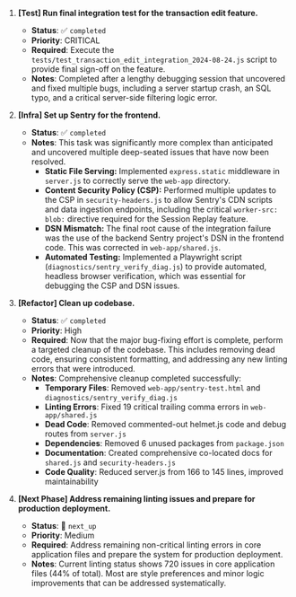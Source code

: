 1.  **[Test] Run final integration test for the transaction edit feature.**
    *   **Status**: ✅ `completed`
    *   **Priority**: CRITICAL
    *   **Required**: Execute the `tests/test_transaction_edit_integration_2024-08-24.js` script to provide final sign-off on the feature.
    *   **Notes**: Completed after a lengthy debugging session that uncovered and fixed multiple bugs, including a server startup crash, an SQL typo, and a critical server-side filtering logic error.

3.  **[Infra] Set up Sentry for the frontend.**
    *   **Status**: ✅ `completed`
    *   **Notes**: This task was significantly more complex than anticipated and uncovered multiple deep-seated issues that have now been resolved.
        *   **Static File Serving:** Implemented `express.static` middleware in `server.js` to correctly serve the `web-app` directory.
        *   **Content Security Policy (CSP):** Performed multiple updates to the CSP in `security-headers.js` to allow Sentry's CDN scripts and data ingestion endpoints, including the critical `worker-src: blob:` directive required for the Session Replay feature.
        *   **DSN Mismatch:** The final root cause of the integration failure was the use of the backend Sentry project's DSN in the frontend code. This was corrected in `web-app/shared.js`.
        *   **Automated Testing:** Implemented a Playwright script (`diagnostics/sentry_verify_diag.js`) to provide automated, headless browser verification, which was essential for debugging the CSP and DSN issues.

4. **[Refactor] Clean up codebase.**
    *   **Status**: ✅ `completed`
    *   **Priority**: High
    *   **Required**: Now that the major bug-fixing effort is complete, perform a targeted cleanup of the codebase. This includes removing dead code, ensuring consistent formatting, and addressing any new linting errors that were introduced.
    *   **Notes**: Comprehensive cleanup completed successfully:
        *   **Temporary Files**: Removed `web-app/sentry-test.html` and `diagnostics/sentry_verify_diag.js`
        *   **Linting Errors**: Fixed 19 critical trailing comma errors in `web-app/shared.js`
        *   **Dead Code**: Removed commented-out helmet.js code and debug routes from `server.js`
        *   **Dependencies**: Removed 6 unused packages from `package.json`
        *   **Documentation**: Created comprehensive co-located docs for `shared.js` and `security-headers.js`
        *   **Code Quality**: Reduced server.js from 166 to 145 lines, improved maintainability

5. **[Next Phase] Address remaining linting issues and prepare for production deployment.**
    *   **Status**: 🔵 `next_up`
    *   **Priority**: Medium
    *   **Required**: Address remaining non-critical linting errors in core application files and prepare the system for production deployment.
    *   **Notes**: Current linting status shows 720 issues in core application files (44% of total). Most are style preferences and minor logic improvements that can be addressed systematically.
